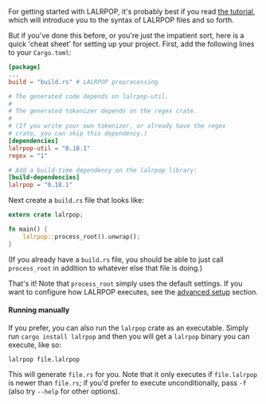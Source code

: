 For getting started with LALRPOP, it's probably best if you read
[the tutorial](tutorial/index.md), which will introduce you
to the syntax of LALRPOP files and so forth. 

But if you've done this before, or you're just the impatient sort,
here is a quick 'cheat sheet' for setting up your project.  First, add
the following lines to your `Cargo.toml`:

```toml
[package]
...
build = "build.rs" # LALRPOP preprocessing

# The generated code depends on lalrpop-util.
#
# The generated tokenizer depends on the regex crate.
#
# (If you write your own tokenizer, or already have the regex
# crate, you can skip this dependency.)
[dependencies]
lalrpop-util = "0.18.1"
regex = "1"

# Add a build-time dependency on the lalrpop library:
[build-dependencies]
lalrpop = "0.18.1"
```

Next create a `build.rs` file that looks like:

```rust
extern crate lalrpop;

fn main() {
    lalrpop::process_root().unwrap();
}
```

(If you already have a `build.rs` file, you should be able to just
call `process_root` in addition to whatever else that file is doing.)

That's it! Note that `process_root` simply uses the default settings.
If you want to configure how LALRPOP executes, see the
[advanced setup](advanced_setup.md) section.

#### Running manually

If you prefer, you can also run the `lalrpop` crate as an
executable. Simply run `cargo install lalrpop` and then you will get a
`lalrpop` binary you can execute, like so:

```
lalrpop file.lalrpop
```

This will generate `file.rs` for you. Note that it only executes if
`file.lalrpop` is newer than `file.rs`; if you'd prefer to execute
unconditionally, pass `-f` (also try `--help` for other options).

